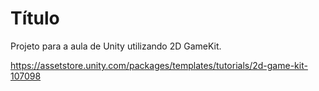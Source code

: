 # Título

Projeto para a aula de Unity utilizando 2D GameKit.

https://assetstore.unity.com/packages/templates/tutorials/2d-game-kit-107098
